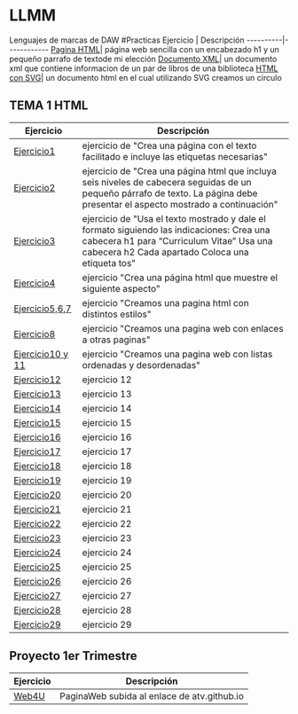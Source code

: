 # LLMM
Lenguajes de marcas de DAW
#Practicas
Ejercicio | Descripción
----------|------------
[Pagina HTML](/tema1/pagina.html)| página web sencilla con un encabezado h1 y un pequeño parrafo de textode mi elección
[Documento XML](/tema1/biblioteca.xml)| un documento xml que contiene informacion de un par de libros de una biblioteca
[HTML con SVG](/tema1/Circulo.html)| un documento html en el cual utilizando SVG creamos un circulo
## TEMA 1 HTML
Ejercicio | Descripción
----------|------------
[Ejercicio1](/tema1/html1.html)| ejercicio de "Crea una página con el texto facilitado e incluye las etiquetas necesarias"
[Ejercicio2](/tema1/Cabeceras.html)| ejercicio de "Crea una página html que incluya seis niveles de cabecera seguidas de un pequeño párrafo de texto. La página debe presentar el aspecto mostrado a continuación"
[Ejercicio3](/tema1/ejercicio3.html)| ejercicio de "Usa el texto mostrado y dale el formato siguiendo las indicaciones: Crea una cabecera h1 para “Curriculum Vitae” Usa una cabecera h2 Cada apartado  Coloca una etiqueta tos"
[Ejercicio4](/tema1/ejercicio4.html)| ejercicio "Crea una página html que muestre el siguiente aspecto"
[Ejercicio5,6,7](/tema1/Ejercicio5,6,7.html)| ejercicio "Creamos una pagina html con distintos estilos"
[Ejercicio8](/tema1/ejercicio8)| ejercicio "Creamos una pagina web con enlaces a otras paginas"
[Ejercicio10 y 11](/tema1/ejercicio10y11.html)| ejercicio "Creamos una pagina web con listas ordenadas y desordenadas"
[Ejercicio12](/tema1/ejercicio12.html)| ejercicio 12
[Ejercicio13](/tema1/ejercicio13.html)| ejercicio 13
[Ejercicio14](/tema1/ejercicio14.html)| ejercicio 14
[Ejercicio15](/tema1/ej15.html)| ejercicio 15
[Ejercicio16](/tema1/ej16.html)| ejercicio 16
[Ejercicio17](/tema1/ej17)| ejercicio 17
[Ejercicio18](/tema1/ejercicio18)| ejercicio 18
[Ejercicio19](/tema1/ejercicio19)| ejercicio 19
[Ejercicio20](/tema1/ejercicio20)| ejercicio 20
[Ejercicio21](/tema1/ejercicio21)| ejercicio 21
[Ejercicio22](/tema1/ejercicio22)| ejercicio 22
[Ejercicio23](/tema1/ejercicio23)| ejercicio 23
[Ejercicio24](/tema1/ejercicio24)| ejercicio 24
[Ejercicio25](/tema1/ejercicio25)| ejercicio 25
[Ejercicio26](/tema1/ejercicio26)| ejercicio 26
[Ejercicio27](/tema1/ejercicio27)| ejercicio 27
[Ejercicio28](/tema1/ejercicio28)| ejercicio 28
[Ejercicio29](/tema1/ejercicio29)| ejercicio 29
## Proyecto 1er Trimestre
Ejercicio | Descripción
----------|------------
[Web4U](https://alvarotorrobavelasco.github.io/atv.github.io/index.html)| PaginaWeb subida al enlace de atv.github.io
